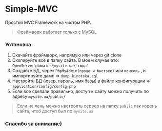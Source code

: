 # Simple-MVC
Простой MVC Framework на чистом PHP.
> Фрэймворк работает только с MySQL
### Установка:
1. Скачайте фрэймворк, напрямую или через git clone
2. Скопируйте всё в папку сайта. В моем случае это: `OpenServer\domains\mysite.ua\'сюда'`
3. Создайте БД, через `PhpMyAdmin(проще и быстрее)` или `консоль` , и импортируйте дамп => `dump_kinoteka.sql`
4. Настройте БД (юзер, пароль, имя базы) в файле конфигурации => `application/config/config.php`
5. Если все сделали правильно, доступ к сайту можно получить по адресу `mysite.ua/public/`
> Если не лень можно настроить сервер на папку `public` как корень сайта, чтоб доступ был по `mysite.ua`
### Спасибо за внимание)
